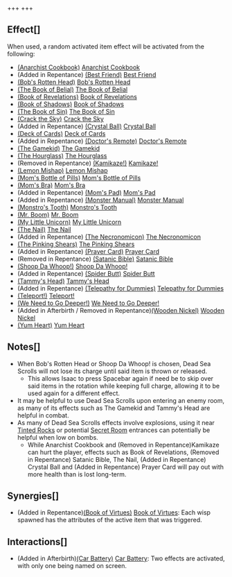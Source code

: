 +++
+++

Effect[]
--------


When used, a random activated item effect will be activated from the following:




* [(Anarchist Cookbook)](/wiki/Anarchist_Cookbook "Anarchist Cookbook") [Anarchist Cookbook](/wiki/Anarchist_Cookbook "Anarchist Cookbook")
* (Added in Repentance) [(Best Friend)](/wiki/Best_Friend "Best Friend") [Best Friend](/wiki/Best_Friend "Best Friend")
* [(Bob's Rotten Head)](/wiki/Bob%27s_Rotten_Head "Bob's Rotten Head") [Bob's Rotten Head](/wiki/Bob%27s_Rotten_Head "Bob's Rotten Head")
* [(The Book of Belial)](/wiki/The_Book_of_Belial "The Book of Belial") [The Book of Belial](/wiki/The_Book_of_Belial "The Book of Belial")
* [(Book of Revelations)](/wiki/Book_of_Revelations "Book of Revelations") [Book of Revelations](/wiki/Book_of_Revelations "Book of Revelations")
* [(Book of Shadows)](/wiki/Book_of_Shadows "Book of Shadows") [Book of Shadows](/wiki/Book_of_Shadows "Book of Shadows")
* [(The Book of Sin)](/wiki/The_Book_of_Sin "The Book of Sin") [The Book of Sin](/wiki/The_Book_of_Sin "The Book of Sin")
* [(Crack the Sky)](/wiki/Crack_the_Sky "Crack the Sky") [Crack the Sky](/wiki/Crack_the_Sky "Crack the Sky")
* (Added in Repentance) [(Crystal Ball)](/wiki/Crystal_Ball "Crystal Ball") [Crystal Ball](/wiki/Crystal_Ball "Crystal Ball")
* [(Deck of Cards)](/wiki/Deck_of_Cards "Deck of Cards") [Deck of Cards](/wiki/Deck_of_Cards "Deck of Cards")
* (Added in Repentance) [(Doctor's Remote)](/wiki/Doctor%27s_Remote "Doctor's Remote") [Doctor's Remote](/wiki/Doctor%27s_Remote "Doctor's Remote")
* [(The Gamekid)](/wiki/The_Gamekid "The Gamekid") [The Gamekid](/wiki/The_Gamekid "The Gamekid")
* [(The Hourglass)](/wiki/The_Hourglass "The Hourglass") [The Hourglass](/wiki/The_Hourglass "The Hourglass")
* (Removed in Repentance) [(Kamikaze!)](/wiki/Kamikaze! "Kamikaze!") [Kamikaze!](/wiki/Kamikaze! "Kamikaze!")
* [(Lemon Mishap)](/wiki/Lemon_Mishap "Lemon Mishap") [Lemon Mishap](/wiki/Lemon_Mishap "Lemon Mishap")
* [(Mom's Bottle of Pills)](/wiki/Mom%27s_Bottle_of_Pills "Mom's Bottle of Pills") [Mom's Bottle of Pills](/wiki/Mom%27s_Bottle_of_Pills "Mom's Bottle of Pills")
* [(Mom's Bra)](/wiki/Mom%27s_Bra "Mom's Bra") [Mom's Bra](/wiki/Mom%27s_Bra "Mom's Bra")
* (Added in Repentance) [(Mom's Pad)](/wiki/Mom%27s_Pad "Mom's Pad") [Mom's Pad](/wiki/Mom%27s_Pad "Mom's Pad")
* (Added in Repentance) [(Monster Manual)](/wiki/Monster_Manual "Monster Manual") [Monster Manual](/wiki/Monster_Manual "Monster Manual")
* [(Monstro's Tooth)](/wiki/Monstro%27s_Tooth "Monstro's Tooth") [Monstro's Tooth](/wiki/Monstro%27s_Tooth "Monstro's Tooth")
* [(Mr. Boom)](/wiki/Mr._Boom "Mr. Boom") [Mr. Boom](/wiki/Mr._Boom "Mr. Boom")
* [(My Little Unicorn)](/wiki/My_Little_Unicorn "My Little Unicorn") [My Little Unicorn](/wiki/My_Little_Unicorn "My Little Unicorn")
* [(The Nail)](/wiki/The_Nail "The Nail") [The Nail](/wiki/The_Nail "The Nail")
* (Added in Repentance) [(The Necronomicon)](/wiki/The_Necronomicon "The Necronomicon") [The Necronomicon](/wiki/The_Necronomicon "The Necronomicon")
* [(The Pinking Shears)](/wiki/The_Pinking_Shears "The Pinking Shears") [The Pinking Shears](/wiki/The_Pinking_Shears "The Pinking Shears")
* (Added in Repentance) [(Prayer Card)](/wiki/Prayer_Card "Prayer Card") [Prayer Card](/wiki/Prayer_Card "Prayer Card")
* (Removed in Repentance) [(Satanic Bible)](/wiki/Satanic_Bible "Satanic Bible") [Satanic Bible](/wiki/Satanic_Bible "Satanic Bible")
* [(Shoop Da Whoop!)](/wiki/Shoop_Da_Whoop! "Shoop Da Whoop!") [Shoop Da Whoop!](/wiki/Shoop_Da_Whoop! "Shoop Da Whoop!")
* (Added in Repentance) [(Spider Butt)](/wiki/Spider_Butt "Spider Butt") [Spider Butt](/wiki/Spider_Butt "Spider Butt")
* [(Tammy's Head)](/wiki/Tammy%27s_Head "Tammy's Head") [Tammy's Head](/wiki/Tammy%27s_Head "Tammy's Head")
* (Added in Repentance) [(Telepathy for Dummies)](/wiki/Telepathy_for_Dummies "Telepathy for Dummies") [Telepathy for Dummies](/wiki/Telepathy_for_Dummies "Telepathy for Dummies")
* [(Teleport!)](/wiki/Teleport! "Teleport!") [Teleport!](/wiki/Teleport! "Teleport!")
* [(We Need to Go Deeper!)](/wiki/We_Need_to_Go_Deeper! "We Need to Go Deeper!") [We Need to Go Deeper!](/wiki/We_Need_to_Go_Deeper! "We Need to Go Deeper!")
* (Added in Afterbirth / Removed in Repentance)[(Wooden Nickel)](/wiki/Wooden_Nickel "Wooden Nickel") [Wooden Nickel](/wiki/Wooden_Nickel "Wooden Nickel")
* [(Yum Heart)](/wiki/Yum_Heart "Yum Heart") [Yum Heart](/wiki/Yum_Heart "Yum Heart")



Notes[]
-------


* When Bob's Rotten Head or Shoop Da Whoop! is chosen, Dead Sea Scrolls will not lose its charge until said item is thrown or released.
	+ This allows Isaac to press Spacebar again if need be to skip over said items in the rotation while keeping full charge, allowing it to be used again for a different effect.
* It may be helpful to use Dead Sea Scrolls upon entering an enemy room, as many of its effects such as The Gamekid and Tammy's Head are helpful in combat.
* As many of Dead Sea Scrolls effects involve explosions, using it near [Tinted Rocks](/wiki/Rocks "Rocks") or potential [Secret Room](/wiki/Secret_Room "Secret Room") entrances can potentially be helpful when low on bombs.
	+ While Anarchist Cookbook and (Removed in Repentance)Kamikaze can hurt the player, effects such as Book of Revelations, (Removed in Repentance) Satanic Bible, The Nail, (Added in Repentance) Crystal Ball and (Added in Repentance) Prayer Card will pay out with more health than is lost long-term.


Synergies[]
-----------


* (Added in Repentance)[(Book of Virtues)](/wiki/Book_of_Virtues "Book of Virtues") [Book of Virtues](/wiki/Book_of_Virtues "Book of Virtues"): Each wisp spawned has the attributes of the active item that was triggered.


Interactions[]
--------------


* (Added in Afterbirth)[(Car Battery)](/wiki/Car_Battery "Car Battery") [Car Battery](/wiki/Car_Battery "Car Battery"): Two effects are activated, with only one being named on screen.


